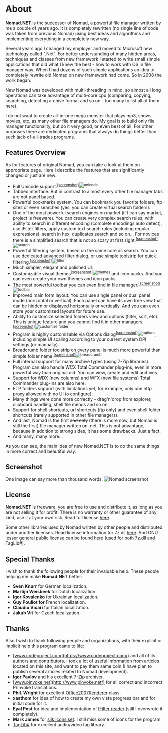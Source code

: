 # About

**Nomad.NET** is the successor of Nomad, a powerful file manager written by me a couple of years ago. It is completely rewritten (no single line of code was taken from previous Nomad) using best ideas and algorithms and implementing everything in a completely new way.

Several years ago I changed my employer and moved to Microsoft new technology called ".Net". For better understanding of many hidden areas, techniques and classes from new framework I started to write small simple applications that did what I knew the best - how to work with OS in file manager way. When I had dozens of such simple applications an idea to completely rewrite old Nomad on new framework had come. So in 2008 the work began.

New Nomad was developed with multi-threading in mind, so almost all long operations can take advantage of multi-core cpu (comparing, copying, searching, detecting archive format and so on - too many to list all of them here).

I do not want to create all-in-one mega monster that plays mp3, shows movies, etc, as many other file managers do. My goal is to build only file manager functionality, but do it very good, or even best of all. For other purposes there are dedicated programs that always do things better than such jack-of-all-trades programs.

## Features Overview

As for features of original Nomad, you can take a look at them on appropriate page. Here I describe the features that are significantly changed or just are new:

- Full Unicode support.<sup class='inline-screenshot'>[[screenshot]](/unicode.png)![unicode](/unicode.png)</sup>
- Tabbed interface. But in contrast to almost every other file manager tabs are not panel based.
- Powerful bookmarks system. You can bookmark you favorite folders, ftp sites or even searches (yes, you can create virtual search folders).
- One of the most powerful search engines on market (if I can say market, project is freeware). You can create very complex search rules, with ability to search in different encoding (complete encodings auto detect), use IFilter filters, apply custom text search rules (including regular expressions), search in hex, duplicates search and so on... For novices there is a simplified search that is not so scary at first sight.<sup class='inline-screenshot'>[[screenshot]](/en/assets/images/search-en.gif)![search](/en/assets/images/search-en.gif)</sup>
- Powerful filtering system, based on the same core as search. You can use dedicated advanced filter dialog, or use simple toolstrip for quick filtering.<sup class='inline-screenshot'>[[screenshot]](/en/assets/images/filter-en.gif)![filter](/en/assets/images/filter-en.gif)</sup>
- Much simpler, elegant and polished UI.
- Customizable visual themes<sup class='inline-screenshot'>[[screenshot]](/en/assets/images/themes-en.png)![themes](/en/assets/images/themes-en.png)</sup> and icon packs. And you can even create your own themes and icon packs.
- The most powerful toolbar you can even find in file manager.<sup class='inline-screenshot'>[[screenshot]](/en/assets/images/toolbar-en.png)![toolbar](/en/assets/images/toolbar-en.png)</sup>
- Improved main form layout. You can use single panel or dual panel mode (horizontal or vertical). Each panel can have its own tree view that can be hidden or displayed horizontally or vertically. And you can even store your customized layouts for future use.
- Ability to customize selected folders view and options (filter, sort, etc). This is unique feature and you cannot find it in other managers.<sup class='inline-screenshot'>[[screenshot]](/en/assets/images/customize-folder-en.png)![customize folder](/en/assets/images/customize-folder-en.png)</sup>
- Program is highly customizable via Options dialog<sup class='inline-screenshot'>[[screenshot]](/en/assets/images/options-en.png)![options](/en/assets/images/options-en.png)</sup>, including simple UI scaling according to your current system DPI settings (or manually).
- Breadcrumb folder toolstrip on every panel is much more powerful than simple folder name.<sup class='inline-screenshot'>[[screenshot]](/breadcrumb.png)![breadcrumb](/breadcrumb.png)</sup>
- Full internal support for many archive types (using 7-Zip libraries). Program can also handle WCX Total Commander plug-ins, even in more powerful way than original did. You can view, create and edit archives.
- Support for WDX (new columns) and WFX (new file systems) Total Commander plug-ins are also here.
- FTP folders support (with limitations yet, for example, only one http proxy allowed with no UI to configure).
- Many things were done more correctly - drag'n'drop from explorer, clipboard handling, shell file menus and so on.
- Support for shell shortcuts, url shortcuts (ftp only) and even shell folder shortcuts (rarely supported in other file managers).
- And last, Nomad is the first ~~and only~~ (there is more now, but Nomad is still the first) file manager written on .net. This is not advantage, because in addition to strong sides, it has some drawbacks. Just a fact.
- And many, many more...

As you can see, the main idea of new Nomad.NET is to do the same things in more correct and beautiful way.

## Screenshot

One image can say more than thousand words.
![Nomad screenshot](/en/assets/images/nomad-shot-en.png)

## License

**Nomad.NET** is freeware, you are free to use and distribute it, as long as you are not selling it for profit. There is no warranty or other guarantee of any kind, use it at your own risk. Read full license [here](license.txt).

Some other libraries used by Nomad written by other people and distributed under another licenses. Read license information for 7z.dll [here](7z-license.txt). And GNU lesser general public license can be found [here](copying.txt) (used for both 7z.dll and TagLib#).

## Special Thanks

I wish to thank the following people for their invaluable help. These people helping me make **Nomad.NET** better:
- **Sven Knurr** for German localization.
- **Martijn Weisbeek** for Dutch localization.
- **Igor Kovalenko** for Ukrainian localization.
- **Guy Pouliot for** French localization.
- **Claudio Vicari** for Italian localization.
- **Jakub Vít** for Czech localization.

## Thanks

Also I wish to thank following people and organizations, with their explicit or implicit help this program came to life:

- [www.codeproject.com](https://www.codeproject.com/) and all of its authors and contributors. I took a lot of useful information from articles located on this site, and want to pay them same coin (I have plan to publish several articles related to Nomad development).
- **Igor Pavlov** and his excellent [7-Zip](https://www.7-zip.org/) archiver.
- [www.pinvoke.net](http://www.pinvoke.net/) for all correct and incorrect P/Invoke translations.
- **Phil. Wright** for excellent [Office2007Renderer](https://www.codeproject.com/Articles/16666/Office-2007-ToolStrip-Renderer) class.
- **xasthom** for idea of how to create my own vista progress bar and for initial code for it.
- **Eyal Post** for idea and implementation of [IFilter reader](https://www.codeproject.com/Articles/13391/Using-IFilter-in-C) (still I overwrote it completely).
- **Mark James** for [silk icons set](http://www.famfamfam.com/). I still miss some of icons for the program.
- [TagLib#](https://github.com/mono/taglib-sharp/) for excellent audio/video tag library.
